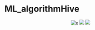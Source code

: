 # ML_algorithmHive
<div align="center">

![e](https://img.shields.io/badge/Visual%20Studio%20Code-0078d7.svg?style=for-the-badge&logo=visual-studio-code&logoColor=white)
![](https://img.shields.io/badge/Python-3776AB.svg?style=for-the-badge&logo=Python&logoColor=yellow)
![](https://img.shields.io/badge/Selenium-43B02A.svg?style=for-the-badge&logo=Selenium&logoColor=white)


</div>
